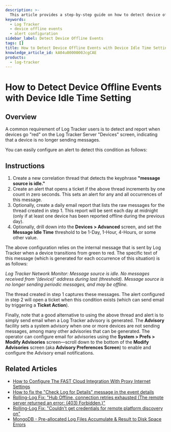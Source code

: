 ```yaml
---
description: >-
  This article provides a step-by-step guide on how to detect device offline events using the Device Idle Time setting in Log Tracker.
keywords:
  - Log Tracker
  - device offline events
  - alert configuration
sidebar_label: Detect Device Offline Events
tags: []
title: How to Detect Device Offline Events with Device Idle Time Setting
knowledge_article_id: kA04u0000000JcgCAE
products:
  - log-tracker
---
```


# How to Detect Device Offline Events with Device Idle Time Setting

## Overview

A common requirement of Log Tracker users is to detect and report when devices go "red" on the Log Tracker Server "Devices" screen, indicating that a device is no longer sending messages.

You can easily configure an alert to detect this condition as follows:

## Instructions

1. Create a new correlation thread that detects the keyphrase **"message source is idle."**
2. Create an alert that opens a ticket if the above thread increments by one count in zero seconds. This sets an alert for any and all occurrences of this message.
3. Optionally, create a daily email report that lists the raw messages for the thread created in step 1. This report will be sent each day at midnight (only if at least one device has been reported offline during the previous day).
4. Optionally, drill down into the **Devices > Advanced** screen, and set the **Message Idle Time** threshold to be 1-Day, 1-Hour, 4-Hours, or some other value.

The above configuration relies on the internal message that is sent by Log Tracker when a device transitions from green to red. The specific text of this message (which is generated for each occurrence of this situation) is as follows:

*Log Tracker Network Monitor: Message source is idle. No messages received from '(device)' address during last (threshold). Message source is no longer sending periodic messages, and may be offline.*

The thread created in step 1 captures these messages. The alert configured in step 2 will open a ticket when this condition exists (which can send email by triggering a **Ticket Action**).

Finally, note that a good alternative to using the above thread and alert is to simply send email when a Log Tracker advisory is generated. The **Advisory** facility sets a system advisory when one or more devices are not sending messages, among many other advisories that can be generated. The operator can configure email for advisories using the **System > Prefs > Modify Advisories** screen—scroll down to the bottom of the **Modify Advisories** screen (aka **Advisory Preferences Screen**) to enable and configure the Advisory email notifications.

## Related Articles

- [How to Configure The FAST Cloud Integration With Proxy Internet Settings](https://kb.netwrix.com/8295)
- [How to fix the "Check Log for Details" message in the event details](https://kb.netwrix.com/8133)
- [Rolling-Log Fix: "Hub Offline, connection retries exhausted (The remote server returned an error: (403) Forbidden.)"](https://kb.netwrix.com/8307)
- [Rolling-Log Fix: "Couldn't get credentials for remote platform discovery on"](https://kb.netwrix.com/8306)
- [MongoDB - Pre-allocated Log Files Accumulate & Result to Disk Space Errors](https://kb.netwrix.com/8285)